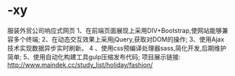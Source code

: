 # -xy
服装外贸公司响应式网页
1、在前端页面展现上采用DIV+Bootstrap,使网站能够兼容多个终端;
2、在动态交互效果上采用jQuery,获取对DOM的操作; 
3、使用Ajax技术实现数据异步实时刷新。
4 、使用css预编译处理器sass,简化开发,后期维护简单; 
5、使用自动化构建工具gulp压缩发布代码; 
项目展示链接: http://www.maindek.cc/study_list/holiday/fashion/
